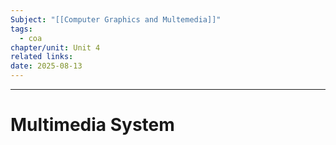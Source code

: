 ```yaml
---
Subject: "[[Computer Graphics and Multemedia]]"
tags:
  - coa
chapter/unit: Unit 4
related links: 
date: 2025-08-13
---
```


---

# Multimedia System